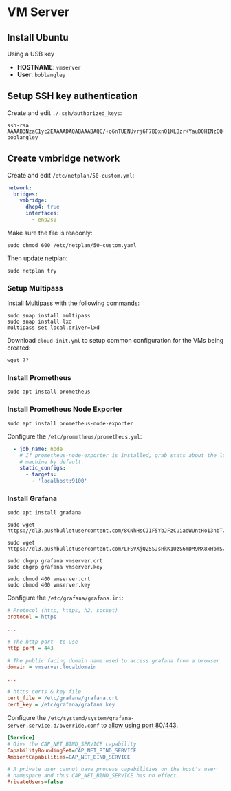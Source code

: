# VM Server

## Install Ubuntu

Using a USB key

- **HOSTNAME**: `vmserver`
- **User**: `boblangley`

## Setup SSH key authentication

Create and edit `./.ssh/authorized_keys`:
```
ssh-rsa AAAAB3NzaC1yc2EAAAADAQABAAABAQC/+o6nTUENUvrj6F7BDxnQ1KLBzr+YauD0HINzCQHKWAaUl4tWv4SIoF34kyzl+ohg5b+UG6b5kSxQnk5sf63qSZsw4mEfJBBydPuwDf+QNsNYDowHQoFn5qPax+iv9rbrPzg1Lc9DIi9ij8/MTruCMX3EW8+wk8N/MhiS8qQf7NQNJRuGmuXkjpp0QGyj6Y1ewjzSyMnoT/rqNsoA/SAs58OVGDY5IuRxjD7WnynujajlNDFxD3HFMSz7e/i8H6Yso2HyWIRPjEwQc5AyjVJSetfaal6y+Y0YzadYpj08uBMsmlGNPMaNh7D+atz0DO2fmTEMFbMh9HDH5YlwFDtv boblangley
```

## Create vmbridge network

Create and edit `/etc/netplan/50-custom.yml`:
```yml
network:
  bridges:
    vmbridge:
      dhcp4: true
      interfaces:
        - enp2s0
```

Make sure the file is readonly:

```shell
sudo chmod 600 /etc/netplan/50-custom.yaml
```

Then update netplan:

```shell
sudo netplan try
```

### Setup Multipass

Install Multipass with the following commands:

```
sudo snap install multipass
sudo snap install lxd
multipass set local.driver=lxd
```

Download `cloud-init.yml` to setup common configuration for the VMs being created:

```shell
wget ??
```

### Install Prometheus

```shell
sudo apt install prometheus
```

### Install Prometheus Node Exporter

```shell
sudo apt install prometheus-node-exporter
```

Configure the `/etc/prometheus/prometheus.yml`:

```yaml
  - job_name: node
    # If prometheus-node-exporter is installed, grab stats about the local
    # machine by default.
    static_configs:
      - targets:
        - 'localhost:9100'
```

### Install Grafana

```shell
sudo apt install grafana

sudo wget https://dl3.pushbulletusercontent.com/8CNhHsCJ1F5YbJFzCuiadWUntHo13nbT/vmserver.crt

sudo wget https://dl3.pushbulletusercontent.com/LFSVXjQ25SJsHkK1UzS6mDM9MX8xHbmS/vmserver.key

sudo chgrp grafana vmserver.crt
sudo chgrp grafana vmserver.key

sudo chmod 400 vmserver.crt
sudo chmod 400 vmserver.key
```

Configure the `/etc/grafana/grafana.ini`:

```ini
# Protocol (http, https, h2, socket)
protocol = https

...

# The http port  to use
http_port = 443

# The public facing domain name used to access grafana from a browser
domain = vmserver.localdomain

...

# https certs & key file
cert_file = /etc/grafana/grafana.crt
cert_key = /etc/grafana/grafana.key
```

Configure the `/etc/systemd/system/grafana-server.service.d/override.conf` to [allow using port 80/443](https://grafana.com/docs/grafana/latest/setup-grafana/start-restart-grafana/#serve-grafana-on-a-port--1024).

```ini
[Service]
# Give the CAP_NET_BIND_SERVICE capability
CapabilityBoundingSet=CAP_NET_BIND_SERVICE
AmbientCapabilities=CAP_NET_BIND_SERVICE

# A private user cannot have process capabilities on the host's user
# namespace and thus CAP_NET_BIND_SERVICE has no effect.
PrivateUsers=false
```
